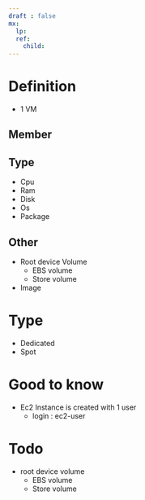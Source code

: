 ```yaml
---
draft : false
mx:
  lp:
  ref:
    child:
---
```



# Definition
- 1 VM


## Member
## Type
- Cpu
- Ram
- Disk
- Os
- Package
## Other
- Root device Volume
  - EBS volume
  - Store volume
- Image

# Type
- Dedicated
- Spot

# Good to know
- Ec2 Instance is created with 1 user
  - login : ec2-user

# Todo
- root device volume
  - EBS volume
  - Store volume



